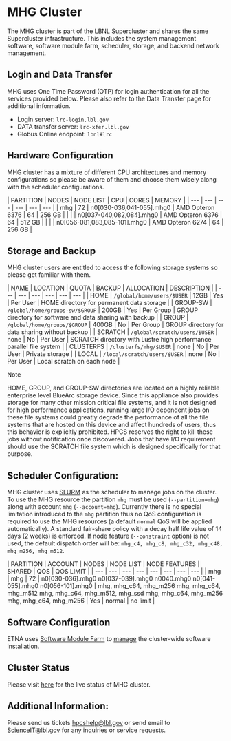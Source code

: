 # MHG Cluster

The MHG cluster is part of the LBNL Supercluster and shares the same Supercluster infrastructure. This includes the system management software, software module farm, scheduler, storage, and backend network management.

## Login and Data Transfer

MHG uses One Time Password (OTP) for login authentication for all the services provided below. Please also refer to the Data Transfer page for additional information.

- Login server: `lrc-login.lbl.gov`
- DATA transfer server: `lrc-xfer.lbl.gov`
- Globus Online endpoint: `lbnl#lrc`

## Hardware Configuration

MHG cluster has a mixture of different CPU architectures and memory configurations so please be aware of them and choose them wisely along with the scheduler configurations.

| PARTITION | NODES | NODE LIST | CPU | CORES | MEMORY | | --- | --- | --- | --- | --- | --- | | mhg | 72 | n0[030-036,041-055].mhg0 | AMD Opteron 6376 | 64 | 256 GB | | | | n0[037-040,082,084].mhg0 | AMD Opteron 6376 | 64 | 512 GB | | | | n0[056-081,083,085-101].mhg0 | AMD Opteron 6274 | 64 | 256 GB |

## Storage and Backup

MHG cluster users are entitled to access the following storage systems so please get familiar with them.

| NAME | LOCATION | QUOTA | BACKUP | ALLOCATION | DESCRIPTION | | --- | --- | --- | --- | --- | --- | | HOME | `/global/home/users/$USER` | 12GB | Yes | Per User | HOME directory for permanent data storage | | GROUP-SW | `/global/home/groups-sw/$GROUP` | 200GB | Yes | Per Group | GROUP directory for software and data sharing with backup | | GROUP | `/global/home/groups/$GROUP` | 400GB | No | Per Group | GROUP directory for data sharing without backup | | SCRATCH | `/global/scratch/users/$USER` | none | No | Per User | SCRATCH directory with Lustre high performance parallel file system | | CLUSTERFS | `/clusterfs/mhg/$USER` | none | No | Per User | Private storage | | LOCAL | `/local/scratch/users/$USER` | none | No | Per User | Local scratch on each node |

Note

HOME, GROUP, and GROUP-SW directories are located on a highly reliable enterprise level BlueArc storage device. Since this appliance also provides storage for many other mission critical file systems, and it is not designed for high performance applications, running large I/O dependent jobs on these file systems could greatly degrade the performance of all the file systems that are hosted on this device and affect hundreds of users, thus this behavior is explicitly prohibited. HPCS reserves the right to kill these jobs without notification once discovered. Jobs that have I/O requirement should use the SCRATCH file system which is designed specifically for that purpose.

## **Scheduler Configuration:**

MHG cluster uses [SLURM](https://it.lbl.gov/resource/hpc/for-users/hpc-documentation/running-jobs/) as the scheduler to manage jobs on the cluster. To use the MHG resource the partition `mhg` must be used (`--partition=mhg`) along with account `mhg` (`--account=mhg`). Currently there is no special limitation introduced to the `mhg` partition thus no QoS configuration is required to use the MHG resources (a default `normal` QoS will be applied automatically). A standard fair-share policy with a decay half life value of 14 days (2 weeks) is enforced. If node feature (`--constraint` option) is not used, the default dispatch order will be: `mhg_c4, mhg_c8, mhg_c32, mhg_c48, mhg_m256, mhg_m512`.

| PARTITION | ACCOUNT | NODES | NODE LIST | NODE FEATURES | SHARED | QOS | QOS LIMIT | | --- | --- | --- | --- | --- | --- | --- | --- | | mhg | mhg | 72 | n0[030-036].mhg0 n0[037-039].mhg0 n0040.mhg0 n0[041-055].mhg0 n0[056-101].mhg0 | mhg, mhg_c64, mhg_m256 mhg, mhg_c64, mhg_m512 mhg, mhg_c64, mhg_m512, mhg_ssd mhg, mhg_c64, mhg_m256 mhg, mhg_c64, mhg_m256 | Yes | normal | no limit |

## Software Configuration

ETNA uses [Software Module Farm](../../../software/software-module-farm/) to [manage](../../../software/module-management/) the cluster-wide software installation.

## Cluster Status

Please visit [here](https://metacluster.lbl.gov/warewulf/mhg) for the live status of MHG cluster.

## **Additional Information:**

Please send us tickets hpcshelp@lbl.gov or send email to ScienceIT@lbl.gov for any inquiries or service requests.
